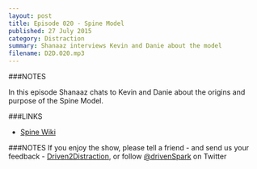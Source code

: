 ```yaml
---
layout: post
title: Episode 020 - Spine Model
published: 27 July 2015
category: Distraction
summary: Shanaaz interviews Kevin and Danie about the model
filename: D2D.020.mp3 
---
```


###NOTES

In this episode Shanaaz chats to Kevin and Danie about the origins and purpose of the Spine Model.


###LINKS

* [Spine Wiki](http://spine.wiki)
  
###NOTES
If you enjoy the show, please tell a friend - and send us your feedback - [Driven2Distraction](http://www.driven2distraction.co.za), or follow [@drivenSpark](https://twitter.com/#!/d2dpodcast) on Twitter
